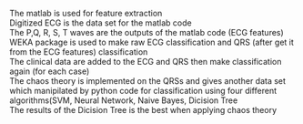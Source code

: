 The matlab is used for feature extraction <br/>
Digitized ECG is the data set for the matlab code <br/>
The P,Q, R, S, T waves are the outputs of the matlab code (ECG features)<br/>
WEKA package is used to make raw ECG classification and QRS (after get it from the ECG features) classification <br/>
The clinical data are added to the ECG and QRS then make classification again (for each case) <br/>
The chaos theory is implemented on the QRSs and gives another data set which manipilated by python code for classification using four different algorithms(SVM, Neural Network, Naive Bayes, Dicision Tree <br/>
The results of the Dicision Tree is the best when applying chaos theory <br/>
